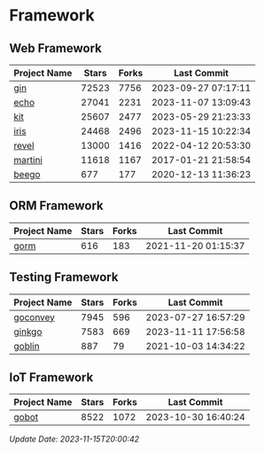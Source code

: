 # Framework

## Web Framework
| Project Name | Stars | Forks | Last Commit |
| ------------ | ----- | ----- | ----------- |
| [gin](https://github.com/gin-gonic/gin) | 72523 | 7756 | 2023-09-27 07:17:11 |
| [echo](https://github.com/labstack/echo) | 27041 | 2231 | 2023-11-07 13:09:43 |
| [kit](https://github.com/go-kit/kit) | 25607 | 2477 | 2023-05-29 21:23:33 |
| [iris](https://github.com/kataras/iris) | 24468 | 2496 | 2023-11-15 10:22:34 |
| [revel](https://github.com/revel/revel) | 13000 | 1416 | 2022-04-12 20:53:30 |
| [martini](https://github.com/go-martini/martini) | 11618 | 1167 | 2017-01-21 21:58:54 |
| [beego](https://github.com/astaxie/beego) | 677 | 177 | 2020-12-13 11:36:23 |

## ORM Framework
| Project Name | Stars | Forks | Last Commit |
| ------------ | ----- | ----- | ----------- |
| [gorm](https://github.com/jinzhu/gorm) | 616 | 183 | 2021-11-20 01:15:37 |

## Testing Framework
| Project Name | Stars | Forks | Last Commit |
| ------------ | ----- | ----- | ----------- |
| [goconvey](https://github.com/smartystreets/goconvey) | 7945 | 596 | 2023-07-27 16:57:29 |
| [ginkgo](https://github.com/onsi/ginkgo) | 7583 | 669 | 2023-11-11 17:56:58 |
| [goblin](https://github.com/franela/goblin) | 887 | 79 | 2021-10-03 14:34:22 |

## IoT Framework
| Project Name | Stars | Forks | Last Commit |
| ------------ | ----- | ----- | ----------- |
| [gobot](https://github.com/hybridgroup/gobot) | 8522 | 1072 | 2023-10-30 16:40:24 |

*Update Date: 2023-11-15T20:00:42*